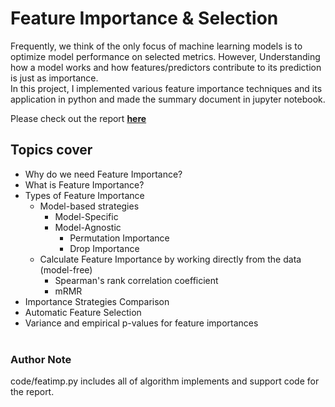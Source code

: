 # Feature Importance & Selection
Frequently, we think of the only focus of machine learning models is to optimize model performance on selected metrics. However, Understanding how a model works and how features/predictors contribute to its prediction is just as importance.<br>
In this project, I implemented various feature importance techniques and its application in python and made the summary document in jupyter notebook.<br>

Please check out the report **[here](https://github.com/anawatbk/feature-importance-summary/blob/master/code/featimp.ipynb)**



## Topics cover
- Why do we need Feature Importance?
- What is Feature Importance?  
- Types of Feature Importance 
  - Model-based strategies 
    - Model-Specific
    - Model-Agnostic
      - Permutation Importance
      - Drop Importance
  - Calculate Feature Importance by working directly from the data (model-free)
    - Spearman's rank correlation coefficient 
    - mRMR
- Importance Strategies Comparison
- Automatic Feature Selection
- Variance and empirical p-values for feature importances
</br></br>
### Author  Note
code/featimp.py includes all of algorithm implements and support code for the report.